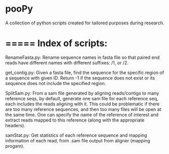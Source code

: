 pooPy
=====

A collection of python scripts created for tailored purposes during research.

=====
Index of scripts:
=====

RenameFasta.py: 
    Rename sequence names in fasta file so that paired end reads have different names with different suffixes: /1, or /2.

get_contig.py:
    Given a fasta file, find the sequence for the specific region of a sequence with given ID.
    Return -1 if the sequence does not exist or its sequence does not include the specified region.

SplitSam.py:
    From a sam file generated by aligning reads/contigs to many reference seqs, by default, generate one sam file for each reference seq, each includes the reads aligning with it. This could be problematic if there are too many reference sequences, and then too many files will be open at the same time. One can specify the name of the reference of interest and extract reads mapped to this reference (along with the appropriate headers).

samStat.py:
    Get statistics of each reference sequence and mapping information of each read, from .sam file output from aligner (mapping progam).
